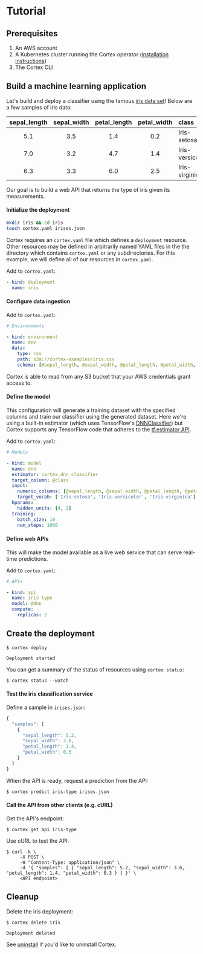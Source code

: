# Tutorial

## Prerequisites

1. An AWS account
1. A Kubernetes cluster running the Cortex operator ([installation instructions](operator/install.md))
1. The Cortex CLI

## Build a machine learning application

Let's build and deploy a classifier using the famous [iris data set](https://archive.ics.uci.edu/ml/datasets/iris)! Below are a few samples of iris data:

|sepal_length|sepal_width|petal_length|petal_width|class|
|:---:|:---:|:---:|:---:|:---|
|5.1|3.5|1.4|0.2|Iris-setosa|
|7.0|3.2|4.7|1.4|Iris-versicolor|
|6.3|3.3|6.0|2.5|Iris-virginica|

Our goal is to build a web API that returns the type of iris given its measurements.

#### Initialize the deployment

```bash
mkdir iris && cd iris
touch cortex.yaml irises.json
```

Cortex requires an `cortex.yaml` file which defines a `deployment` resource. Other resources may be defined in arbitrarily named YAML files in the the directory which contains `cortex.yaml` or any subdirectories. For this example, we will define all of our resources in `cortex.yaml`.

Add to `cortex.yaml`:

```yaml
- kind: deployment
  name: iris
```

#### Configure data ingestion

Add to `cortex.yaml`:

```yaml
# Environments

- kind: environment
  name: dev
  data:
    type: csv
    path: s3a://cortex-examples/iris.csv
    schema: [@sepal_length, @sepal_width, @petal_length, @petal_width, @class]
```

Cortex is able to read from any S3 bucket that your AWS credentials grant access to.

#### Define the model

This configuration will generate a training dataset with the specified columns and train our classifier using the generated dataset. Here we're using a built-in estimator (which uses TensorFlow's [DNNClassifier](https://www.tensorflow.org/api_docs/python/tf/estimator/DNNClassifier)) but Cortex supports any TensorFlow code that adheres to the [tf.estimator API](https://www.tensorflow.org/guide/estimators).

Add to `cortex.yaml`:

```yaml
# Models

- kind: model
  name: dnn
  estimator: cortex.dnn_classifier
  target_column: @class
  input:
    numeric_columns: [@sepal_length, @sepal_width, @petal_length, @petal_width]
    target_vocab: ['Iris-setosa', 'Iris-versicolor', 'Iris-virginica']
  hparams:
    hidden_units: [4, 2]
  training:
    batch_size: 10
    num_steps: 1000
```

#### Define web APIs

This will make the model available as a live web service that can serve real-time predictions.

Add to `cortex.yaml`:

```yaml
# APIs

- kind: api
  name: iris-type
  model: @dnn
  compute:
    replicas: 2
```

## Create the deployment

```
$ cortex deploy

Deployment started
```

You can get a summary of the status of resources using `cortex status`:

```
$ cortex status --watch
```

#### Test the iris classification service

Define a sample in `irises.json`:

```javascript
{
  "samples": [
    {
      "sepal_length": 5.2,
      "sepal_width": 3.6,
      "petal_length": 1.4,
      "petal_width": 0.3
    }
  ]
}
```

When the API is ready, request a prediction from the API:

```
$ cortex predict iris-type irises.json
```

#### Call the API from other clients (e.g. cURL)

Get the API's endpoint:

```
$ cortex get api iris-type
```

Use cURL to test the API:

```
$ curl -k \
     -X POST \
     -H "Content-Type: application/json" \
     -d '{ "samples": [ { "sepal_length": 5.2, "sepal_width": 3.6, "petal_length": 1.4, "petal_width": 0.3 } ] }' \
     <API endpoint>
```

## Cleanup

Delete the iris deployment:

```
$ cortex delete iris

Deployment deleted
```

See [uninstall](operator/uninstall.md) if you'd like to uninstall Cortex.
